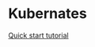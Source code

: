 # Kubernates

[Quick start tutorial](https://kubernetes.io/docs/setup/learning-environment/minikube/)




